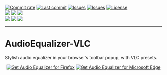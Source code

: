[![Commit rate](https://img.shields.io/github/commit-activity/m/BPower0036/AudioEqualizer-VLC?label=Commits&color=succes)](https://github.com/BPower0036/AudioEqualizer-VLC/commits/)
[![Last commit](https://img.shields.io/github/last-commit/BPower0036/AudioEqualizer-VLC?label=Last%20commit&color=informational)](https://github.com/BPower0036/AudioEqualizer-VLC/commits/main)
[![Issues](https://img.shields.io/github/issues/BPower0036/AudioEqualizer-VLC?label=Issues&color=red)](https://github.com/BPower0036/AudioEqualizer-VLC/issues)
[![Issues](https://img.shields.io/github/issues-closed/BPower0036/AudioEqualizer-VLC?color=green&label=Issues)](https://github.com/BPower0036/AudioEqualizer-VLC/issues?q=is%3Aissue+is%3Aclosed)
[![License](https://img.shields.io/badge/License-GPLv3-blue.svg?label=License&color=lightgrey)](https://github.com/BPower0036/AudioEqualizer-VLC/blob/main/LICENSE) </br>
[![](https://img.shields.io/badge/dynamic/json?label=Edge&color=important&prefix=v&query=%24.version&url=https%3A%2F%2Fmicrosoftedge.microsoft.com%2Faddons%2Fgetproductdetailsbycrxid%2Foonighclbdamhbdhmoonekgpgdigiffc)](https://microsoftedge.microsoft.com/addons/detail/oonighclbdamhbdhmoonekgpgdigiffc)
[![](https://img.shields.io/badge/dynamic/json?label=Rating&color=yellow&suffix=/5&query=%24.averageRating&url=https%3A%2F%2Fmicrosoftedge.microsoft.com%2Faddons%2Fgetproductdetailsbycrxid%2Foonighclbdamhbdhmoonekgpgdigiffc)](https://microsoftedge.microsoft.com/addons/detail/oonighclbdamhbdhmoonekgpgdigiffc)
[![](https://img.shields.io/badge/dynamic/json?label=Users&color=blueviolet&query=%24.activeInstallCount&url=https%3A%2F%2Fmicrosoftedge.microsoft.com%2Faddons%2Fgetproductdetailsbycrxid%2Foonighclbdamhbdhmoonekgpgdigiffc)](https://microsoftedge.microsoft.com/addons/detail/oonighclbdamhbdhmoonekgpgdigiffc)</br>
[![](https://img.shields.io/amo/v/audio-equalizer-vlc?label=FireFox&color=important)](https://addons.mozilla.org/en-US/firefox/addon/audio-equalizer-vlc/)
[![](https://img.shields.io/amo/rating/audio-equalizer-vlc?label=Rating&color=yellow)](https://addons.mozilla.org/en-US/firefox/addon/audio-equalizer-vlc/)
[![](https://img.shields.io/amo/users/audio-equalizer-vlc?label=Users&color=blueviolet)](https://addons.mozilla.org/en-US/firefox/addon/audio-equalizer-vlc/)
***

# AudioEqualizer-VLC
Stylish audio equalizer in your browser's toolbar popup, with VLC presets.

<p align="center">
<a href="https://addons.mozilla.org/en-US/firefox/addon/audio-equalizer-vlc/"><img src="https://user-images.githubusercontent.com/585534/107280546-7b9b2a00-6a26-11eb-8f9f-f95932f4bfec.png" alt="Get Audio Equalizer for Firefox"></a>
<a href="https://microsoftedge.microsoft.com/addons/detail/audio-equalizer/oonighclbdamhbdhmoonekgpgdigiffc"><img src="https://user-images.githubusercontent.com/585534/107280673-a5ece780-6a26-11eb-9cc7-9fa9f9f81180.png" alt="Get Audio Equalizer for Microsoft Edge"></a>
</p>
